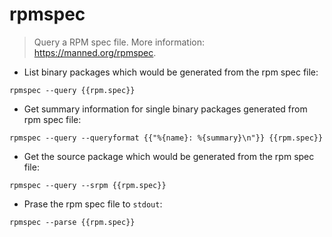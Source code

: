 # rpmspec

> Query a RPM spec file.
> More information: <https://manned.org/rpmspec>.

- List binary packages which would be generated from the rpm spec file:

`rpmspec --query {{rpm.spec}}`

- Get summary information for single binary packages generated from rpm spec file:

`rpmspec --query --queryformat {{"%{name}: %{summary}\n"}} {{rpm.spec}}`

- Get the source package which would be generated from the rpm spec file:

`rpmspec --query --srpm {{rpm.spec}}`

- Prase the rpm spec file to `stdout`:

`rpmspec --parse {{rpm.spec}}`
